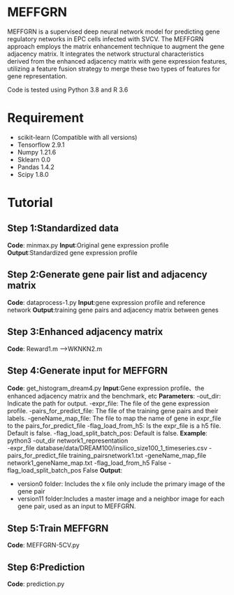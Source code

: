 # MEFFGRN
MEFFGRN is a  supervised deep neural network model for predicting gene regulatory networks in EPC cells infected with SVCV. The MEFFGRN approach employs the matrix enhancement technique to augment the gene adjacency matrix. It integrates the network structural characteristics derived from the enhanced adjacency matrix with gene expression features, utilizing a feature fusion strategy to merge these two types of features for gene representation.

Code is tested using Python 3.8 and R 3.6


# Requirement

-   scikit-learn (Compatible with all versions)
-   Tensorflow 2.9.1
-   Numpy  1.21.6
-   Sklearn  0.0
-   Pandas   1.4.2
-   Scipy       1.8.0



#  Tutorial

## Step 1:Standardized data
**Code**: minmax.py
**Input**:Original gene expression profile
**Output**:Standardized gene expression profile

## Step 2:Generate gene pair list and adjacency matrix
**Code**: dataprocess-1.py
**Input**:gene expression profile and reference network
**Output**:training gene pairs and adjacency matrix between genes

## Step 3:Enhanced adjacency matrix
**Code**: Reward1.m   -->WKNKN2.m

## Step 4:Generate input for MEFFGRN
**Code**: get_histogram_dream4.py
**Input**:Gene expression profile、the enhanced adjacency matrix  and  the benchmark, etc
**Parameters**:
-out_dir: Indicate the path for output.
-expr_file: The file of the gene expression profile.
-pairs_for_predict_file: The file of the training gene pairs and their labels.
-geneName_map_file: The file to map the name of gene in expr_file to the pairs_for_predict_file
-flag_load_from_h5: Is the expr_file is a h5 file. Default is false.
-flag_load_split_batch_pos: Default is false.
**Example**:
python3  -out_dir   network1_representation  
-expr_file  database/data/DREAM100/insilico_size100_1_timeseries.csv
-pairs_for_predict_file   training_pairsnetwork1.txt
-geneName_map_file  network1_geneName_map.txt
-flag_load_from_h5  False
-flag_load_split_batch_pos  False
**Output**:
-   version0 folder: Includes the x file only include the primary image of the gene pair
-   version11 folder:Includes a master image and a neighbor image for each gene pair, used as an input to MEFFGRN.
## Step 5:Train MEFFGRN
**Code**: MEFFGRN-5CV.py
## Step 6:Prediction
**Code**: prediction.py

